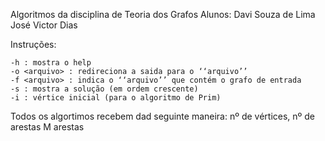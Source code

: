 Algoritmos da disciplina de Teoria dos Grafos
Alunos: Davi Souza de Lima 
        José Victor Dias

Instruções:

```
-h : mostra o help
-o <arquivo> : redireciona a saida para o ‘‘arquivo’’
-f <arquivo> : indica o ‘‘arquivo’’ que contém o grafo de entrada
-s : mostra a solução (em ordem crescente)
-i : vértice inicial (para o algoritmo de Prim)
```

Todos os algortimos recebem dad seguinte maneira:
    nº de vértices, nº de arestas
    M arestas
    


